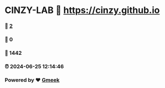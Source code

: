 # CINZY-LAB :link: https://cinzy.github.io 
### :page_facing_up: [2](https://cinzy.github.io/tag.html) 
### :speech_balloon: 0 
### :hibiscus: 1442 
### :alarm_clock: 2024-06-25 12:14:46 
### Powered by :heart: [Gmeek](https://github.com/Meekdai/Gmeek)
